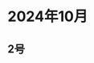 # 2024年10月

<script setup lang="ts">
import { QTagColors } from 'fake-qq-ui';

</script>

## 2号








